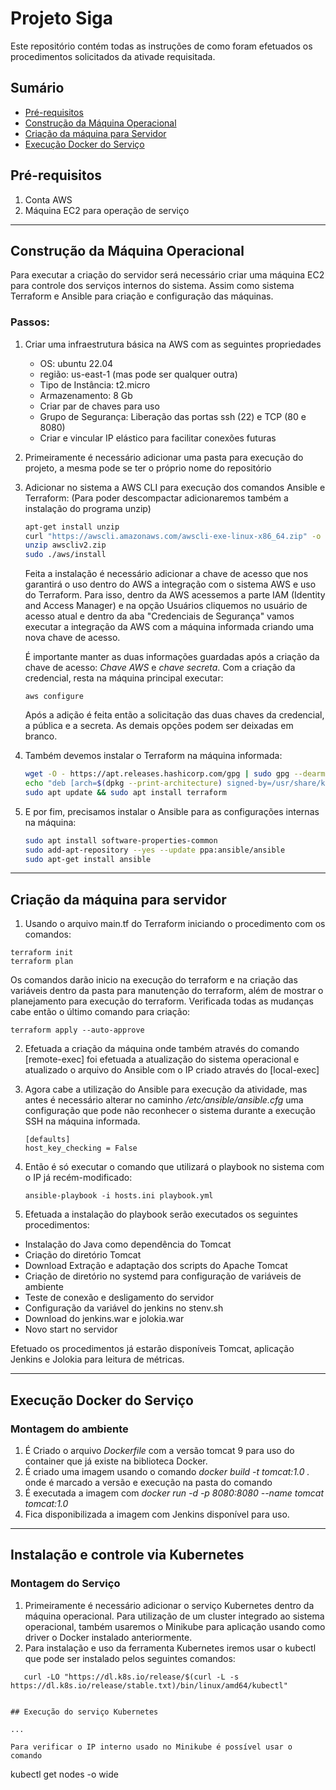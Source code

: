 # Projeto Siga

Este repositório contém todas as instruções de como foram efetuados os procedimentos solicitados da ativade requisitada.

## Sumário

- [Pré-requisitos](#pré-requisitos)
- [Construção da Máquina Operacional](#contrução-máquina-operacional)
- [Criação da máquina para Servidor](#criação-maquina-para-servidor)
- [Execução Docker do Serviço](#execução-docker-do-serviço)

## Pré-requisitos

1. Conta AWS
2. Máquina EC2 para operação de serviço

---

## Construção da Máquina Operacional

Para executar a criação do servidor será necessário criar uma máquina EC2 para controle dos serviços internos do sistema. Assim como sistema Terraform e Ansible para criação e configuração das máquinas.

### Passos:

1. Criar uma infraestrutura básica na AWS com as seguintes propriedades
    - OS: ubuntu 22.04
    - região: us-east-1 (mas pode ser qualquer outra)
    - Tipo de Instância: t2.micro
    - Armazenamento: 8 Gb
    - Criar par de chaves para uso
    - Grupo de Segurança: Liberação das portas ssh (22) e TCP (80 e 8080)
    - Criar e vincular IP elástico para facilitar conexões futuras
    
2. Primeiramente é necessário adicionar uma pasta para execução do projeto, a mesma pode se ter o próprio nome do repositório

3. Adicionar no sistema a AWS CLI para execução dos comandos Ansible e Terraform: (Para poder descompactar adicionaremos também a instalação do programa unzip)
    ```bash
    apt-get install unzip
    curl "https://awscli.amazonaws.com/awscli-exe-linux-x86_64.zip" -o "awscliv2.zip"
    unzip awscliv2.zip
    sudo ./aws/install
    ```
    Feita a instalação é necessário adicionar a chave de acesso que nos garantirá o uso dentro do AWS a integração com o sistema AWS e uso do Terraform. Para isso, dentro da AWS acessemos a parte IAM (Identity and Access Manager) e na opção Usuários cliquemos no     usuário de acesso atual e dentro da aba "Credenciais de Segurança" vamos executar a integração da AWS com a máquina informada criando uma nova chave de acesso.
   
   É importante manter as duas informações guardadas após a criação da chave de acesso: *Chave AWS* e *chave secreta*.
   Com a criação da credencial, resta na máquina principal executar:
   ```
   aws configure
   ```
   Após a adição é feita então a solicitação das duas chaves da credencial, a pública e a secreta. As demais opções podem ser deixadas em branco.
   


5. Também devemos instalar o Terraform na máquina informada:
    ```bash
    wget -O - https://apt.releases.hashicorp.com/gpg | sudo gpg --dearmor -o /usr/share/keyrings/hashicorp-archive-keyring.gpg
    echo "deb [arch=$(dpkg --print-architecture) signed-by=/usr/share/keyrings/hashicorp-archive-keyring.gpg] https://apt.releases.hashicorp.com $(lsb_release -cs) main" | sudo tee /etc/apt/sources.list.d/hashicorp.list
    sudo apt update && sudo apt install terraform
    ```
6. E por fim, precisamos instalar o Ansible para as configurações internas na máquina:
    ```bash
    sudo apt install software-properties-common
   sudo add-apt-repository --yes --update ppa:ansible/ansible
   sudo apt-get install ansible
    ```
---

## Criação da máquina para servidor
1. Usando o arquivo main.tf do Terraform iniciando o procedimento com os comandos:
```
terraform init
terraform plan
```
Os comandos darão inicio na execução do terraform e na criação das variáveis dentro da pasta para manutenção do terraform, além de mostrar o planejamento para execução do terraform. Verificada todas as mudanças cabe então o último comando para criação:

```
terraform apply --auto-approve
```

2. Efetuada a criação da máquina onde também através do comando [remote-exec] foi efetuada a atualização do sistema operacional e atualizado o arquivo do Ansible com o IP criado através do [local-exec]

3. Agora cabe a utilização do Ansible para execução da atividade, mas antes é necessário alterar no caminho */etc/ansible/ansible.cfg* uma configuração que pode não reconhecer o sistema durante a execução SSH na máquina informada.

   ```
   [defaults]
   host_key_checking = False
   ```
   
4. Então é só executar o comando que utilizará o playbook no sistema com o IP já recém-modificado:
   ```
   ansible-playbook -i hosts.ini playbook.yml
   ```
5. Efetuada a instalação do playbook serão executados os seguintes procedimentos:

  - Instalação do Java como dependência do Tomcat
  - Criação do diretório Tomcat
  - Download Extração e adaptação dos scripts do Apache Tomcat
  - Criação de diretório no systemd para configuração de variáveis de ambiente
  - Teste de conexão e desligamento do servidor
  - Configuração da variável do jenkins no stenv.sh
  - Download do jenkins.war e jolokia.war
  - Novo start no servidor

Efetuado os procedimentos já estarão disponíveis Tomcat, aplicação Jenkins e Jolokia para leitura de métricas.
   
---

## Execução Docker do Serviço

### Montagem do ambiente

1. É Criado o arquivo *Dockerfile* com a versão tomcat 9 para uso do container que já existe na biblioteca Docker.
2. É criado uma imagem usando o comando *docker build -t tomcat:1.0 .* onde é marcado a versão e execução na pasta do comando
3. É executada a imagem com *docker run -d -p 8080:8080 --name tomcat tomcat:1.0*
4. Fica disponibilizada a imagem com Jenkins disponível para uso.

---

## Instalação e controle via Kubernetes

### Montagem do Serviço

1. Primeiramente é necessário adicionar o serviço Kubernetes dentro da máquina operacional. Para utilização de um cluster integrado ao sistema operacional, também usaremos o Minikube para aplicação usando como driver o Docker instalado anteriormente.
2. Para instalação e uso da ferramenta Kubernetes iremos usar o kubectl que pode ser instalado pelos seguintes comandos:
 ```
    curl -LO "https://dl.k8s.io/release/$(curl -L -s https://dl.k8s.io/release/stable.txt)/bin/linux/amd64/kubectl"


## Execução do serviço Kubernetes

...

Para verificar o IP interno usado no Minikube é possível usar o comando
```
kubectl get nodes -o wide
```
